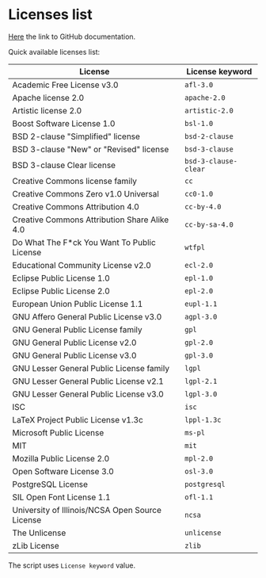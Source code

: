 # Licenses list

[Here](https://docs.github.com/en/repositories/managing-your-repositorys-settings-and-features/customizing-your-repository/licensing-a-repository#searching-github-by-license-type) the link to GitHub documentation.

Quick available licenses list:

| License                                         | License keyword      |
|-------------------------------------------------|----------------------|
| Academic Free License v3.0                      | `afl-3.0`            |
| Apache license 2.0                              | `apache-2.0`         |
| Artistic license 2.0                            | `artistic-2.0`       |
| Boost Software License 1.0                      | `bsl-1.0`            |
| BSD 2-clause "Simplified" license               | `bsd-2-clause`       |
| BSD 3-clause "New" or "Revised" license         | `bsd-3-clause`       |
| BSD 3-clause Clear license                      | `bsd-3-clause-clear` |
| Creative Commons license family                 | `cc`                 |
| Creative Commons Zero v1.0 Universal            | `cc0-1.0`            |
| Creative Commons Attribution 4.0                | `cc-by-4.0`          |
| Creative Commons Attribution Share Alike 4.0    | `cc-by-sa-4.0`       |
| Do What The F*ck You Want To Public License     | `wtfpl`              |
| Educational Community License v2.0              | `ecl-2.0`            |
| Eclipse Public License 1.0                      | `epl-1.0`            |
| Eclipse Public License 2.0                      | `epl-2.0`            |
| European Union Public License 1.1               | `eupl-1.1`           |
| GNU Affero General Public License v3.0          | `agpl-3.0`           |
| GNU General Public License family               | `gpl`                |
| GNU General Public License v2.0                 | `gpl-2.0`            |
| GNU General Public License v3.0                 | `gpl-3.0`            |
| GNU Lesser General Public License family        | `lgpl`               |
| GNU Lesser General Public License v2.1          | `lgpl-2.1`           |
| GNU Lesser General Public License v3.0          | `lgpl-3.0`           |
| ISC                                             | `isc`                |
| LaTeX Project Public License v1.3c              | `lppl-1.3c`          |
| Microsoft Public License                        | `ms-pl`              |
| MIT                                             | `mit`                |
| Mozilla Public License 2.0                      | `mpl-2.0`            |
| Open Software License 3.0                       | `osl-3.0`            |
| PostgreSQL License                              | `postgresql`         |
| SIL Open Font License 1.1                       | `ofl-1.1`            |
| University of Illinois/NCSA Open Source License | `ncsa`               |
| The Unlicense                                   | `unlicense`          |
| zLib License                                    | `zlib`               |

The script uses `License keyword` value.
